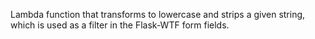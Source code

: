Lambda function that transforms to lowercase and strips a given string, which is used as a filter in the Flask-WTF form fields.
